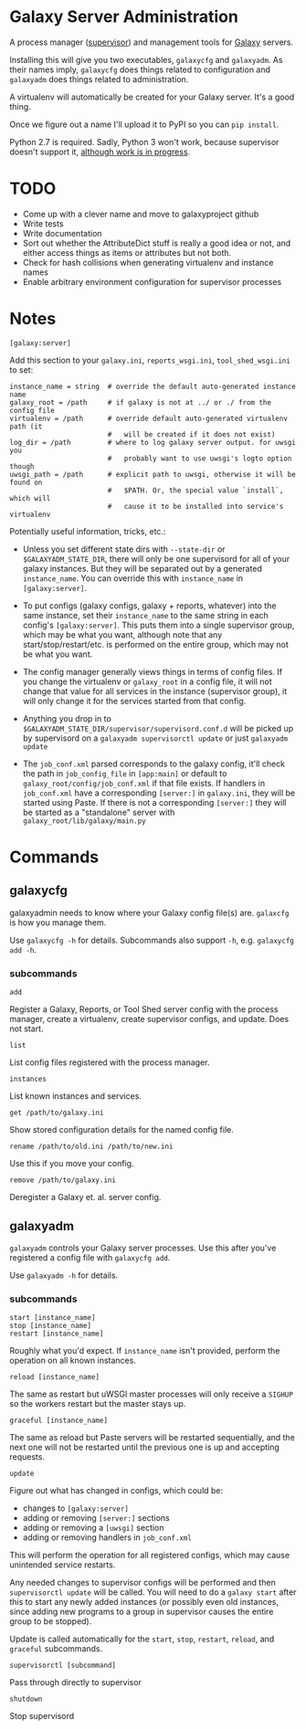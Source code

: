 # Galaxy Server Administration

A process manager ([supervisor][supervisor]) and management tools for
[Galaxy][galaxy] servers.

Installing this will give you two executables, `galaxycfg` and `galaxyadm`. As
their names imply, `galaxycfg` does things related to configuration and
`galaxyadm` does things related to administration.

A virtualenv will automatically be created for your Galaxy server. It's a good
thing.

Once we figure out a name I'll upload it to PyPI so you can `pip install`.

Python 2.7 is required. Sadly, Python 3 won't work, because supervisor doesn't
support it, [although work is in progress][supervisor_py3k].

[supervisor]: http://supervisord.org/
[galaxy]: http://galaxyproject.org/
[supervisor_py3k]: https://github.com/Supervisor/supervisor/issues/110

# TODO

- Come up with a clever name and move to galaxyproject github
- Write tests
- Write documentation
- Sort out whether the AttributeDict stuff is really a good idea or not, and
  either access things as items or attributes but not both.
- Check for hash collisions when generating virtualenv and instance names
- Enable arbitrary environment configuration for supervisor processes

# Notes

`[galaxy:server]`

Add this section to your `galaxy.ini`, `reports_wsgi.ini`, `tool_shed_wsgi.ini`
to set:

```
instance_name = string  # override the default auto-generated instance name
galaxy_root = /path     # if galaxy is not at ../ or ./ from the config file
virtualenv = /path      # override default auto-generated virtualenv path (it
                        #   will be created if it does not exist)
log_dir = /path         # where to log galaxy server output. for uwsgi you
                        #   probably want to use uwsgi's logto option though
uwsgi_path = /path      # explicit path to uwsgi, otherwise it will be found on
                        #   $PATH. Or, the special value `install`, which will
                        #   cause it to be installed into service's virtualenv
```

Potentially useful information, tricks, etc.:

- Unless you set different state dirs with `--state-dir` or
  `$GALAXYADM_STATE_DIR`, there will only be one supervisord for all of your
  galaxy instances. But they will be separated out by a generated
  `instance_name`. You can override this with `instance_name` in
  `[galaxy:server]`.

- To put configs (galaxy configs, galaxy + reports, whatever) into the same
  instance, set their `instance_name` to the same string in each config's
  `[galaxy:server]`. This puts them into a single supervisor group, which may
  be what you want, although note that any start/stop/restart/etc. is performed
  on the entire group, which may not be what you want.

- The config manager generally views things in terms of config files.
  If you change the virtualenv or `galaxy_root` in a config file, it will
  not change that value for all services in the instance (supervisor
  group), it will only change it for the services started from that
  config.

- Anything you drop in to `$GALAXYADM_STATE_DIR/supervisor/supervisord.conf.d`
  will be picked up by supervisord on a `galaxyadm supervisorctl update` or
  just `galaxyadm update`

- The `job_conf.xml` parsed corresponds to the galaxy config, it'll check the
  path in `job_config_file` in `[app:main]` or default to
  `galaxy_root/config/job_conf.xml` if that file exists.  If handlers in
  `job_conf.xml` have a corresponding `[server:]` in `galaxy.ini`, they will be
  started using Paste. If there is not a corresponding `[server:]` they will be
  started as a "standalone" server with `galaxy_root/lib/galaxy/main.py`

# Commands

## galaxycfg ##

galaxyadmin needs to know where your Galaxy config file(s) are. `galaxcfg` is
how you manage them.

Use `galaxycfg -h` for details. Subcommands also support `-h`, e.g. `galaxycfg
add -h`.

### subcommands

`add`

Register a Galaxy, Reports, or Tool Shed server config with the process
manager, create a virtualenv, create supervisor configs, and update. Does not
start.

`list`

List config files registered with the process manager.

`instances`

List known instances and services.

`get /path/to/galaxy.ini`

Show stored configuration details for the named config file.

`rename /path/to/old.ini /path/to/new.ini`

Use this if you move your config.

`remove /path/to/galaxy.ini`

Deregister a Galaxy et. al. server config.

## galaxyadm

`galaxyadm` controls your Galaxy server processes. Use this after you've
registered a config file with `galaxycfg add`.

Use `galaxyadm -h` for details.

### subcommands

`start [instance_name]`  
`stop [instance_name]`  
`restart [instance_name]`

Roughly what you'd expect. If `instance_name` isn't provided, perform the
operation on all known instances.

`reload [instance_name]`

The same as restart but uWSGI master processes will only receive a `SIGHUP` so
the workers restart but the master stays up.

`graceful [instance_name]`

The same as reload but Paste servers will be restarted sequentially, and the
next one will not be restarted until the previous one is up and accepting
requests.

`update`

Figure out what has changed in configs, which could be:

- changes to `[galaxy:server]`
- adding or removing `[server:]` sections
- adding or removing a `[uwsgi]` section
- adding or removing handlers in `job_conf.xml`

This will perform the operation for all registered configs, which may cause
unintended service restarts.

Any needed changes to supervisor configs will be performed and then
`supervisorctl update` will be called. You will need to do a `galaxy start`
after this to start any newly added instances (or possibly even old instances,
since adding new programs to a group in supervisor causes the entire group to
be stopped).

Update is called automatically for the `start`, `stop`, `restart`, `reload`,
and `graceful` subcommands.

`supervisorctl [subcommand]`

Pass through directly to supervisor

`shutdown`

Stop supervisord
